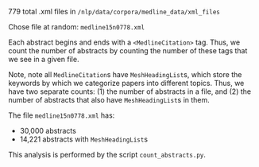 779 total .xml files in `/nlp/data/corpora/medline_data/xml_files`

Chose file at random: `medline15n0778.xml`

Each abstract begins and ends with a `<MedlineCitation>` tag.  Thus, we count the number of abstracts by counting the number of these tags that we see in a given file.

Note, note all `MedlineCitation`s have `MeshHeadingList`s, which store the keywords by which we categorize papers into different topics.  Thus, we have two separate counts: (1) the number of abstracts in a file, and (2) the number of abstracts that also have `MeshHeadingList`s in them.

The file `medline15n0778.xml` has:

 - 30,000 abstracts
 - 14,221 abstracts with `MeshHeadingList`s

This analysis is performed by the script `count_abstracts.py`.